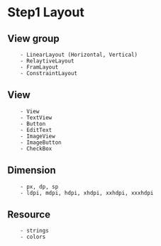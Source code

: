 # Step1 Layout
## View group
```
    - LinearLayout (Horizontal, Vertical)
    - RelaytiveLayout
    - FramLayout
    - ConstraintLayout
```
## View
```
    - View
    - TextView
    - Button
    - EditText
    - ImageView
    - ImageButton
    - CheckBox
```
## Dimension
```
    - px, dp, sp
    - ldpi, mdpi, hdpi, xhdpi, xxhdpi, xxxhdpi
```
## Resource
```
    - strings
    - colors
```